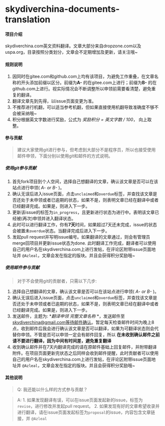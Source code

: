 # skydiverchina-documents-translation

#### 项目介绍
skydiverchina.com英文资料翻译。文章大部分来自dropzone.com以及uspa.org，目录按照分类划分，文章会不定期增加及更新，请关注哦~

#### 规则说明

1. 因同时在gitee.com和github.com上均有该项目，为避免工作重叠，在文章名称的开头添加前缀以区分。前缀为**A-** 的在gitee.com上进行；前缀为**B-** 的在github.com上进行。视实际情况会不断调整所以申领前需要看清楚，避免重复的翻译。
2. 翻译文章先到先得，以issue页面变更为准。
3. 不推荐进行机翻，可以适当参考机翻，但如果直接使用机翻导致准确度不够不会被采纳哦~
4. 积分根据英文字数进行奖励，公式为 *奖励积分 = 英文字数 / 100*， 向上取整。


#### 参与贡献
> 建议大家使用git进行参与，但考虑到大部分不是程序员，所以也接受使用邮件申领，下面分别以使用git和邮件的方式说明。
##### 使用git参与贡献
1. 首先fork项目到个人空间，选择自己想翻译的文章，确认该文章是否可以在该站点进行申领( *A- or B-* )。
2. 确认无误后进入issue页面，点击```unclaimed```和```overdue```标签，并查找该文章是否还处于未申领或者已逾期的状态，如果不是，则表明文章已经在翻译中或者已经翻译完成。如果是，则进入下一步。
3. 更新该issue的标签为```in_progress```，且更新进行状态为进行中。表明该文章已经被(再次)申领并进入翻译状态。
4. 此时可以进行翻译工作，你有**7天**时间，如果超过7天还未完成，issue的状态会被置未```overdue```状态。当翻译完成后进入下一步。
5. 发起pull request并写明issue编号。如果翻译的文章通过，则会有管理员merge回项目并更新issue状态为done. 此时翻译工作完成，翻译者可以使用自己的用户名在skydiverchina.com上进行发帖，在评论区附带issue页面地址并 ```@Azleal```，文章会发在指定的版块。并且会获得积分奖励哦~
##### 使用邮件参与贡献
>对于不会使用git的贡献者，只需以下几步:
1. 选择自己想翻译的文章，确认该文章是否可以在该站点进行申领( *A- or B-* )。
2. 确认无误后进入issue页面，点击```unclaimed```和```overdue```标签，并查找该文章是否还处于未申领或者已逾期的状态，如果不是，则表明文章已经在翻译中或者已经翻译完成。如果是，则进入下一步。
3. 发送邮件，主题为: **翻译申领  完整文章名称* *，发送邮件至 skydiverchina@gmail.com等待邮件确认。暂定每天检查邮件时间为晚上8点，收到邮件后我会进行确认该文章是否可以翻译，如果为可翻译状态则会代替你申领。不管是否可以申领一定会有邮件回复，所以 **在未收到确认邮件之前请不要进行翻译，因为中间有时间差，避免重复翻译**
4. 收到确认邮件并在7天内翻译完成的请在原邮件基础上回复邮件，并附带翻译附件。在项目页面更新完状态之后同样会收到邮件提醒，此时贡献者可以使用自己的用户名在skydiverchina.com上进行发帖，在评论区附带issue页面地址并 ```@Azleal```，文章会发在指定的版块。并且会获得积分奖励哦~

#### 其他说明
> Q: 我还能以什么样的方式参与贡献？

> A:  1. 如果发现翻译有误，可以在issue页面发起新的issue，标签为```revise```，进行修改并发起pull request。
>       2. 如果发现有好的文章希望收录并进行翻译，请在issue页面发起标签为```proposal```的issue，内容包含文章链接，并 ```@Azleal```













